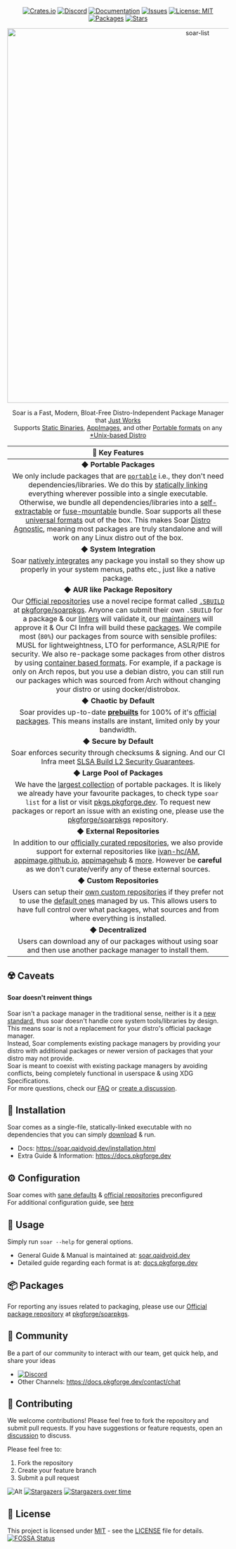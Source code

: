 <div align="center">

[crates-shield]: https://img.shields.io/crates/v/soar-cli
[crates-url]: https://crates.io/crates/soar-cli
[discord-shield]: https://img.shields.io/discord/1313385177703256064?logo=%235865F2&label=discord
[discord-url]: https://discord.gg/djJUs48Zbu
[doc-shield]: https://img.shields.io/badge/docs-soar.qaidvoid.dev-blue
[doc-url]: https://soar.qaidvoid.dev
[issues-shield]: https://img.shields.io/github/issues/pkgforge/soar.svg
[issues-url]: https://github.com/pkgforge/soar/issues
[license-shield]: https://img.shields.io/github/license/pkgforge/soar.svg
[license-url]: https://github.com/pkgforge/soar/blob/main/LICENSE
[packages-shield]: https://img.shields.io/badge/dynamic/json?url=https://raw.githubusercontent.com/pkgforge/metadata/refs/heads/main/TOTAL_INSTALLABLE.json&query=$[5].total&label=packages&labelColor=grey&style=flat&link=https://pkgs.pkgforge.dev
[packages-url]: https://pkgs.pkgforge.dev
[stars-shield]: https://img.shields.io/github/stars/pkgforge/soar.svg
[stars-url]: https://github.com/pkgforge/soar/stargazers

[![Crates.io][crates-shield]][crates-url]
[![Discord][discord-shield]][discord-url]
[![Documentation][doc-shield]][doc-url]
[![Issues][issues-shield]][issues-url]
[![License: MIT][license-shield]][license-url]
[![Packages][packages-shield]][packages-url]
[![Stars][stars-shield]][stars-url]

</div>

<p align="center">
    <a href="https://soar.qaidvoid.dev/installation">
        <img src="https://soar.pkgforge.dev/gif?version=v0.5.8" alt="soar-list" width="850">
    </a><br>
</p>

<p align="center">
    Soar is a Fast, Modern, Bloat-Free Distro-Independent Package Manager that <a href="https://docs.pkgforge.dev/soar/comparisons"> Just Works</a><br>
    Supports <a href="https://docs.pkgforge.dev/formats/binaries/static">Static Binaries</a>, <a href="https://docs.pkgforge.dev/formats/packages/appimage">AppImages</a>, and other <a href="https://docs.pkgforge.dev/formats/packages">Portable formats</a> on any <a href="https://docs.pkgforge.dev/repositories/soarpkgs/faq#portability">*Unix-based Distro</a>
</p>

| 🌟 Key Features |
|:--:|
| ◆ **Portable Packages** |
| We only include packages that are [`portable`](https://docs.pkgforge.dev/formats/) i.e., they don't need dependencies/libraries. We do this by [statically linking](https://docs.pkgforge.dev/formats/binaries/static) everything wherever possible into a single executable. Otherwise, we bundle all dependencies/libraries into a [self-extractable](https://docs.pkgforge.dev/formats/packages/archive) or [fuse-mountable](https://docs.pkgforge.dev/formats/packages/appimage) bundle. Soar supports all these [universal formats](https://soar.qaidvoid.dev/#universal-package-support) out of the box. This makes Soar [Distro Agnostic](https://docs.pkgforge.dev/soar/readme/packages#portability), meaning most packages are truly standalone and will work on any Linux distro out of the box. |
| ◆ **System Integration** |
| Soar [natively integrates](https://soar.qaidvoid.dev/#desktop-integration) any package you install so they show up properly in your system menus, paths etc., just like a native package. |
| ◆ **AUR like Package Repository** |
| Our [Official repositories](https://docs.pkgforge.dev/repositories) use a novel recipe format called [`.SBUILD`](https://docs.pkgforge.dev/sbuild/introduction) at [pkgforge/soarpkgs](https://github.com/pkgforge/soarpkgs). Anyone can submit their own `.SBUILD` for a package & our [linters](https://github.com/pkgforge/sbuilder) will validate it, our [maintainers](https://github.com/orgs/pkgforge/people) will approve it & Our CI Infra will build these [packages](https://pkgs.pkgforge.dev/). We compile most (`80%`) our packages from source with sensible profiles: MUSL for lightweightness, LTO for performance, ASLR/PIE for security. We also re-package some packages from other distros by using [container based formats](https://docs.pkgforge.dev/formats/packages). For example, if a package is only on Arch repos, but you use a debian distro, you can still run our packages which was sourced from Arch without changing your distro or using docker/distrobox. |
| ◆ **Chaotic by Default** |
| Soar provides up-to-date [**prebuilts**](https://docs.pkgforge.dev/repositories/soarpkgs/faq#cache) for 100% of it's [official packages](https://github.com/pkgforge/soar#-packages). This means installs are instant, limited only by your bandwidth. |
| ◆ **Secure by Default** |
| Soar enforces security through checksums & signing. And our CI Infra meet [SLSA Build L2 Security Guarantees](https://docs.pkgforge.dev/soar/readme/security). |
| ◆ **Large Pool of Packages** |
| We have the [largest collection](https://docs.pkgforge.dev/soar/readme/packages#total) of portable packages. It is likely we already have your favourite packages, to check type `soar list` for a list or visit [pkgs.pkgforge.dev](https://pkgs.pkgforge.dev/). To request new packages or report an issue with an existing one, please use the [pkgforge/soarpkgs](https://github.com/pkgforge/soarpkgs) repository. |
| ◆ **External Repositories** |
| In addition to our [officially curated repositories](https://docs.pkgforge.dev/repositories/), we also provide support for external repositories like [ivan-hc/AM](https://github.com/ivan-hc/AM), [appimage.github.io](https://github.com/AppImage/appimage.github.io), [appimagehub](https://docs.pkgforge.dev/repositories/external/appimagehub) & [more](https://docs.pkgforge.dev/repositories/external). However be **careful** as we don't curate/verify any of these external sources. |
| ◆ **Custom Repositories** |
| Users can setup their [own custom repositories](https://soar.qaidvoid.dev/configuration#custom-respository-support) if they prefer not to use the [default ones](https://docs.pkgforge.dev/repositories/) managed by us. This allows users to have full control over what packages, what sources and from where everything is installed. |
| ◆ **Decentralized** |
| Users can download any of our packages without using soar and then use another package manager to install them. |

## ☢️ Caveats
#### Soar doesn't reinvent things
Soar isn't a package manager in the traditional sense, neither is it a [new standard](https://xkcd.com/927/), thus soar doesn't handle core system tools/libraries by design.
This means soar is not a replacement for your distro's official package manager.<br>
Instead, Soar complements existing package managers by providing your distro with additional packages or newer version of packages that your distro may not provide.<br>
Soar is meant to coexist with existing package managers by avoiding conflicts, being completely functional in userspace & using XDG Specifications.<br>
For more questions, check our [FAQ](https://docs.pkgforge.dev/repositories/soarpkgs/faq) or [create a discussion](https://github.com/pkgforge/soar/discussions).

## 🔧 Installation

Soar comes as a single-file, statically-linked executable with no dependencies that you can simply [download](https://github.com/pkgforge/soar/releases/latest) & run.
- Docs: https://soar.qaidvoid.dev/installation.html
- Extra Guide & Information: https://docs.pkgforge.dev

## ⚙️ Configuration

Soar comes with [sane defaults](https://soar.qaidvoid.dev/configuration.html) & [official repositories](https://docs.pkgforge.dev/repositories/) preconfigured<br>
For additional configuration guide, see [here](https://soar.qaidvoid.dev/configuration.html)

## 🎯 Usage

Simply run `soar --help` for general options.
- General Guide & Manual is maintained at: [soar.qaidvoid.dev](https://soar.qaidvoid.dev/)
- Detailed guide regarding each format is at: [docs.pkgforge.dev](https://docs.pkgforge.dev/formats/packages)

## 📦 Packages
For reporting any issues related to packaging, please use our [Official package repository](https://docs.pkgforge.dev/repositories) at [pkgforge/soarpkgs](https://github.com/pkgforge/soarpkgs).<br>

## 💬 Community

Be a part of our community to interact with our team, get quick help, and share your ideas
- [![Discord](https://img.shields.io/discord/1313385177703256064?logo=%235865F2&label=Discord)](https://discord.gg/djJUs48Zbu)
- Other Channels: https://docs.pkgforge.dev/contact/chat

## 🤝 Contributing

We welcome contributions! Please feel free to fork the repository and submit
pull requests. If you have suggestions or feature requests, open an [discussion](https://github.com/pkgforge/soar/discussions) to
discuss.

Please feel free to:
1. Fork the repository
2. Create your feature branch
3. Submit a pull request

![Alt](https://repobeats.axiom.co/api/embed/7c089611431897ab74236ac506187c2f563c2886.svg "Repobeats analytics image")
[![Stargazers](https://reporoster.com/stars/dark/pkgforge/soar)](https://github.com/pkgforge/soar/stargazers)
[![Stargazers over time](https://starchart.cc/pkgforge/soar.svg?variant=dark)](https://starchart.cc/pkgforge/soar)

## 📝 License

This project is licensed under [MIT](https://spdx.org/licenses/MIT.html) - see the [LICENSE](LICENSE) file for details.<br>
[![FOSSA Status](https://app.fossa.com/api/projects/git%2Bgithub.com%2Fpkgforge%2Fsoar.svg?type=large)](https://app.fossa.com/projects/git%2Bgithub.com%2Fpkgforge%2Fsoar?ref=badge_large)
